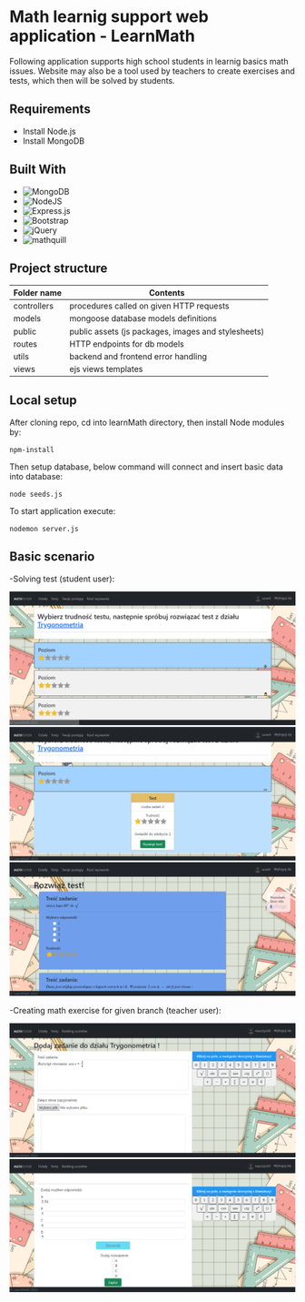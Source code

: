 
# Math learnig support web application - LearnMath
Following application supports high school students in learnig basics math issues. Website may also be a tool used by teachers to create exercises and tests, which then will be solved by students.

## Requirements

- Install Node.js
- Install MongoDB


## Built With

* ![MongoDB](https://img.shields.io/badge/MongoDB-%234ea94b.svg?style=for-the-badge&logo=mongodb&logoColor=white)
* ![NodeJS](https://img.shields.io/badge/node.js-6DA55F?style=for-the-badge&logo=node.js&logoColor=white)
* ![Express.js](https://img.shields.io/badge/express.js-%23404d59.svg?style=for-the-badge&logo=express&logoColor=%2361DAFB)
* ![Bootstrap](https://img.shields.io/badge/bootstrap-%23563D7C.svg?style=for-the-badge&logo=bootstrap&logoColor=white)
* ![jQuery](https://img.shields.io/badge/jquery-%230769AD.svg?style=for-the-badge&logo=jquery&logoColor=white)
* ![mathquill](https://img.shields.io/badge/mathquill-mathquill-orange)


## Project structure

Folder name  | Contents
------------- | -------------
controllers | procedures called on given HTTP requests
models  | mongoose database models definitions
public  | public assets (js packages, images and stylesheets)
routes  | HTTP endpoints for db models 
utils  | backend and frontend error handling
views  | ejs views templates


## Local setup

After cloning repo, cd into learnMath directory, then install Node modules by:

```
npm-install
```

Then setup database, below command will connect and insert basic data into database:

```
node seeds.js
```

To start application execute:

```
nodemon server.js
```
## Basic scenario

-Solving test (student user):

![levels](images/levels.png)
![chooseTest](images/chooseTest.png)
![testAttempt](images/testAttempt.png)

-Creating math exercise for given branch (teacher user):

![createExercise1](images/createExercise1.png)
![createExercise2](images/createExercise2.png)